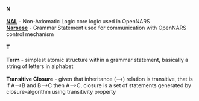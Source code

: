 **N**<br /><br />
**[NAL](https://github.com/opennars/opennars/wiki/Non-Axiomatic-Logic-(NAL),-Logic-behind-OpenNARS)** - Non-Axiomatic Logic core logic used in OpenNARS <br />
**[Narsese](https://github.com/opennars/opennars/wiki/Narsese-Grammar,-Language-of-OpenNARS)** - Grammar Statement used for communication with OpenNARS control mechanism<br /><br />
**T**<br /><br/>
**Term** - simplest atomic structure within a grammar statement, basically a string of letters in alphabet<br /><br/>
**Transitive Closure** - given that inheritance (-->) relation is transitive, that is if A-->B and B-->C then A-->C, closure is a set of statements generated by closure-algorithm using transitivity property  <br /><br />


